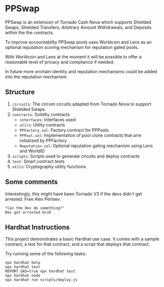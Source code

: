 # PPSwap

PPSwap is an extension of Tornado Cash Nova which supports Shielded Swaps, Shielded Transfers, Arbitrary Amount Withdrawals, and Deposits within the the contracts.

To improve accountability PPSwap pools uses Worldcoin and Lens as an optional reputation scoring mechanism for reputation gated pools.

With Worldcoin and Lens at the moment it will be possible to offer a reasonable level of privacy and compliance if needed.

In future more onchain identity and reputation mechanisms could be added into the reputation mechanism.

## Structure
1. `circuits`: The circom circuits adapted from Tornado Nova to support Shielded Swaps.
2. `contracts`: Solidity contracts
    - `interfaces`: Interfaces used
    - `utils`: Utility contracts
    - `PPFactory.sol`: Factory contract for PPPools
    - `PPPool.sol`: Implementation of pool clone contracts that arre initialized by PPFactory
    - `Reputation.sol`: Optional reputation gating mechanism using Lens and WorldID
3. `scripts`: Scripts used to generate circuits and deploy contracts
4. `test`: Smart contract tests
5. `utils`: Cryptography utility functions


## Some comments

Interestingly, this might have been Tornado V3 if the devs didn't get arrested. Free Alex Pertsev.

```
"Can the Dev do something?"
Dev got arrested bruh
```

## Hardhat Instructions

This project demonstrates a basic Hardhat use case. It comes with a sample contract, a test for that contract, and a script that deploys that contract.

Try running some of the following tasks:

```shell
npx hardhat help
npx hardhat test
REPORT_GAS=true npx hardhat test
npx hardhat node
npx hardhat run scripts/deploy.js
```
